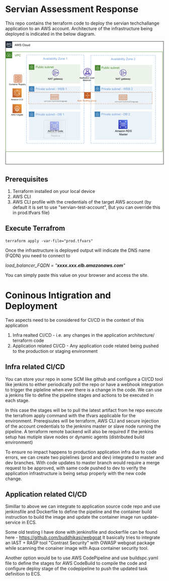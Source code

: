 # Servian Assessment Response
This repo contains the terraform code to deploy the servian techchallange application to an AWS account.
Architecture of the infrastructure being deployed is indicated in the below diagram.

![Architecture](app_architecture.png)


## Prerequisites

1. Terraform installed on your local device
2. AWS CLI
3. AWS CLI profile with the credentials of the target AWS account (by default it is set to use "servian-test-account", But you can override this in prod.tfvars file)

## Execute Terrafrom

`terraform apply -var-file="prod.tfvars"`

Once the infrastructure is deployed output will indicate the DNS name (FQDN) you need to connect to

*load_balancer_FQDN = "**xxxx.xxx.elb.amazonaws.com**"*

You can simply paste this value on your browser and access the site.

# Coninous Intigration and Deployment

Two aspects need to be considered for CI/CD in the context of this application
1. Infra realted CI/CD - i.e. any changes in the application architecture/ terraform code
2. Application related CI/CD - Any application code related being pushed to the production or staging environment

## Infra related CI/CD

You can store your repo in some SCM like github and configure a CI/CD tool like jenkins to either periodically poll the repo or have a webhook integration to trigger the pipleline when ever there is a change in the code. We can use a jenkins file to define the pipeline stages and actions to be executed in each stage.

In this case the stages will be to pull the latest artifact from he repo execute the terrafrom apply command with the tfvars applicable for the environment.
Prereqisutes will be terraform, AWS CLI and secure injection of the account credentials to the jenknins master or slave node running the pipeline.
A terraform remote backend will also be required if the jenkins setup has mutiple slave nodes or dynamic agents (distributed build environment)

To ensure no impact happens to production application infra due to code errors, we can create two piplelines (prod and dev) integrated to master and dev branches.
With code updates to master branch would require a merge request to be approved, with same code pushed to dev to verify the application infrastructure is being setup properly with the new code change.

## Application related CI/CD

Simillar to above we can integrate to application source code repo and use jenkinsfile and Dockerfile to define the pipeline and the container build instruction to build the image and update the container image run update-service in ECS.

Some old testing I have done with jenkinsfile and dockerfile can be found here - https://github.com/buddhikasj/webgoat
It basically tries to integrate an IAST + RASP tool "Contrast Security" with OWASP webgoat package while scanning the conainer image with Aqua container security tool.

Another option would be to use AWS CodePipeline and use buildspc.yaml file to define the stages for AWS CodeBuild to compile the code and configure deploy stage of the codepipeline to push the updated task definition to ECS.